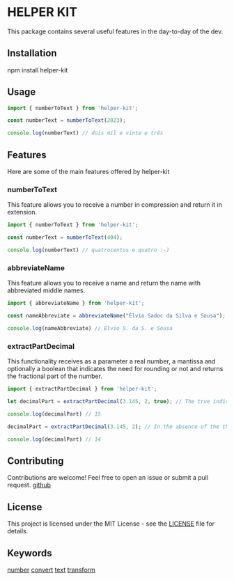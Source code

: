 # HELPER KIT

This package contains several useful features in the day-to-day of the dev.

## Installation

npm install helper-kit

## Usage

```typescript
import { numberToText } from 'helper-kit';

const numberText = numberToText(2023);

console.log(numberText) // dois mil e vinte e três
```

## Features

Here are some of the main features offered by helper-kit

### numberToText

This feature allows you to receive a number in compression and return it in extension.

```typescript
import { numberToText } from 'helper-kit';

const numberText = numberToText(404);

console.log(numberText) // quatrocentos e quatro :-)
```
### abbreviateName

This feature allows you to receive a name and return the name with abbreviated middle names.


```typescript
import { abbreviateName } from 'helper-kit';

const nameAbbreviate = abbreviateName("Élvio Sadoc da Silva e Sousa");

console.log(nameAbbreviate) // Élvio S. da S. e Sousa
```

### extractPartDecimal

This functionality receives as a parameter a real number, a mantissa and optionally a boolean that 
indicates the need for rounding or not and returns the fractional part of the number.

```typescript
import { extractPartDecimal } from 'helper-kit';

let decimalPart = extractPartDecimal(3.145, 2, true); // The true indicates that we want to round

console.log(decimalPart) // 15

decimalPart = extractPartDecimal(3.145, 2); // In the absence of the third parameter, it is understood that you do not want to round

console.log(decimalPart) // 14
```

## Contributing

Contributions are welcome! Feel free to open an issue or submit a pull request. [github](https://github.com/ManuelismoXp/helper-kit)


## License

This project is licensed under the MIT License - see the [LICENSE](https://opensource.org/license/mit/) file for details.

## Keywords

[number](https://www.npmjs.com/search?q=keywords:number) [convert](https://www.npmjs.com/search?q=keywords:convert) [text](https://www.npmjs.com/search?q=keywords:text) [transform](https://www.npmjs.com/search?q=keywords:transform)